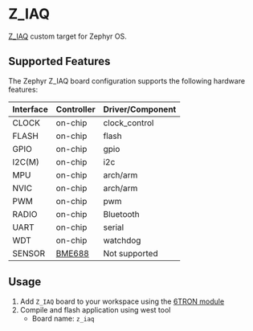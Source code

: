 # Z_IAQ

[Z_IAQ](https://6tron.io/z_object/z_iaq_1_1_0) custom target for Zephyr OS.

## Supported Features

The Zephyr Z_IAQ board configuration supports the following hardware features:

| Interface | Controller                                                                                   | Driver/Component |
| :-------- | :------------------------------------------------------------------------------------------- | :--------------- |
| CLOCK     | on-chip                                                                                      | clock_control    |
| FLASH     | on-chip                                                                                      | flash            |
| GPIO      | on-chip                                                                                      | gpio             |
| I2C(M)    | on-chip                                                                                      | i2c              |
| MPU       | on-chip                                                                                      | arch/arm         |
| NVIC      | on-chip                                                                                      | arch/arm         |
| PWM       | on-chip                                                                                      | pwm              |
| RADIO     | on-chip                                                                                      | Bluetooth        |
| UART      | on-chip                                                                                      | serial           |
| WDT       | on-chip                                                                                      | watchdog         |
| SENSOR    | [BME688](https://www.bosch-sensortec.com/products/environmental-sensors/gas-sensors/bme688/) | Not supported    |

## Usage

1. Add `Z_IAQ` board to your workspace using the [6TRON module](https://github.com/catie-aq/zephyr_6tron-manifest.git)
2. Compile and flash application using west tool
   - Board name: `z_iaq`
